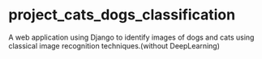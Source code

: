 # project_cats_dogs_classification
A web application using Django to identify images of dogs and cats using classical image recognition techniques.(without DeepLearning)
